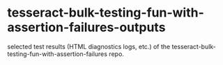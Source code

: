 # tesseract-bulk-testing-fun-with-assertion-failures-outputs
selected test results (HTML diagnostics logs, etc.) of the tesseract-bulk-testing-fun-with-assertion-failures repo.
